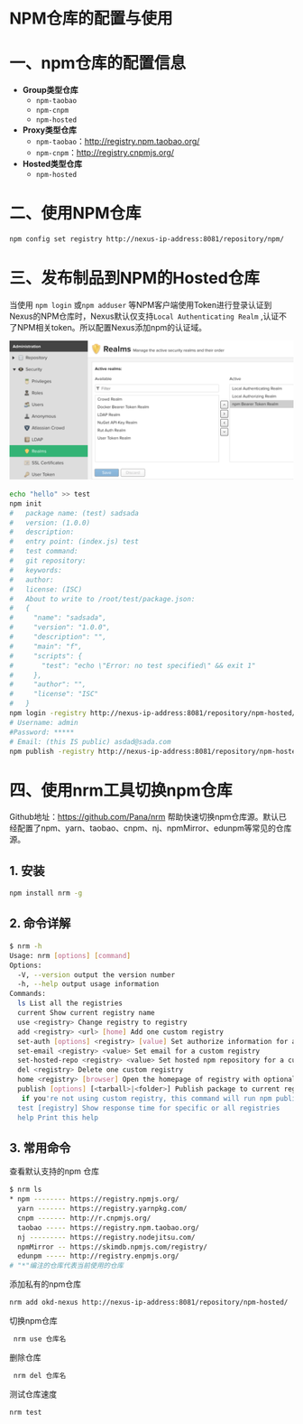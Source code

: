 # NPM仓库的配置与使用

# 一、npm仓库的配置信息

- **Group类型仓库**
    - `npm-taobao`
    - `npm-cnpm`
    - `npm-hosted`
- **Proxy类型仓库**
    - `npm-taobao`：http://registry.npm.taobao.org/
    - `npm-cnpm`：http://registry.cnpmjs.org/
- **Hosted类型仓库**
    - `npm-hosted`

# 二、使用NPM仓库

```bash
npm config set registry http://nexus-ip-address:8081/repository/npm/
```

# 三、发布制品到NPM的Hosted仓库

当使用 `npm login` 或`npm adduser` 等NPM客户端使用Token进行登录认证到Nexus的NPM仓库时，Nexus默认仅支持`Local Authenticating Realm` ,认证不了NPM相关token。所以配置Nexus添加npm的认证域。

![](../assets/nexus-npm仓库配置-1.png)

```bash
echo "hello" >> test
npm init
#   package name: (test) sadsada
#   version: (1.0.0)
#   description:
#   entry point: (index.js) test
#   test command:
#   git repository:
#   keywords:
#   author:
#   license: (ISC)
#   About to write to /root/test/package.json:
#   {
#     "name": "sadsada",
#     "version": "1.0.0",
#     "description": "",
#     "main": "f",
#     "scripts": {
#       "test": "echo \"Error: no test specified\" && exit 1"
#     },
#     "author": "",
#     "license": "ISC"
#   }
npm login -registry http://nexus-ip-address:8081/repository/npm-hosted/
# Username: admin
#Password: *****
# Email: (this IS public) asdad@sada.com
npm publish -registry http://nexus-ip-address:8081/repository/npm-hosted/
```

# 四、使用nrm工具切换npm仓库

Github地址：https://github.com/Pana/nrm
帮助快速切换npm仓库源。默认已经配置了npm、yarn、taobao、cnpm、nj、npmMirror、edunpm等常见的仓库源。

## 1. 安装

```bash
npm install nrm -g
```

## 2. 命令详解

```bash
$ nrm -h
Usage: nrm [options] [command]
Options:
  -V, --version output the version number
  -h, --help output usage information
Commands:
  ls List all the registries
  current Show current registry name
  use <registry> Change registry to registry
  add <registry> <url> [home] Add one custom registry
  set-auth [options] <registry> [value] Set authorize information for a custom registry with a base64 encoded string or username and pasword
  set-email <registry> <value> Set email for a custom registry
  set-hosted-repo <registry> <value> Set hosted npm repository for a custom registry to publish packages
  del <registry> Delete one custom registry
  home <registry> [browser] Open the homepage of registry with optional browser
  publish [options] [<tarball>|<folder>] Publish package to current registry if current registry is a custom registry.
   if you're not using custom registry, this command will run npm publish directly
  test [registry] Show response time for specific or all registries
  help Print this help
```

## 3. 常用命令

查看默认支持的npm 仓库

```bash
$ nrm ls
* npm -------- https://registry.npmjs.org/
  yarn ------- https://registry.yarnpkg.com/
  cnpm ------- http://r.cnpmjs.org/
  taobao ----- https://registry.npm.taobao.org/
  nj --------- https://registry.nodejitsu.com/
  npmMirror -- https://skimdb.npmjs.com/registry/
  edunpm ----- http://registry.enpmjs.org/
# "*"编注的仓库代表当前使用的仓库
```

添加私有的npm仓库

```bash
nrm add okd-nexus http://nexus-ip-address:8081/repository/npm-hosted/
```

切换npm仓库

```bash
 nrm use 仓库名
```

删除仓库

```bash
 nrm del 仓库名
```

测试仓库速度

```bash
nrm test
```
